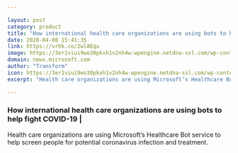 ```yaml
---

layout: post
category: product
title: "How international health care organizations are using bots to help fight COVID-19 |"
date: 2020-04-08 15:41:35
link: https://vrhk.co/2wlAEqu
image: https://3er1viui9wo30pkxh1v2nh4w-wpengine.netdna-ssl.com/wp-content/uploads/prod/sites/382/2020/04/effectphoto_Kim_Dahl_Vagtcentralen-1813-5630-1024x683.jpg
domain: news.microsoft.com
author: "Transform"
icon: https://3er1viui9wo30pkxh1v2nh4w-wpengine.netdna-ssl.com/wp-content/uploads/sites/382/2018/01/cropped-ms_logo_element-1-300x300.png
excerpt: "Health care organizations are using Microsoft’s Healthcare Bot service to help screen people for potential coronavirus infection and treatment."

---
```


### How international health care organizations are using bots to help fight COVID-19 |

Health care organizations are using Microsoft’s Healthcare Bot service to help screen people for potential coronavirus infection and treatment.